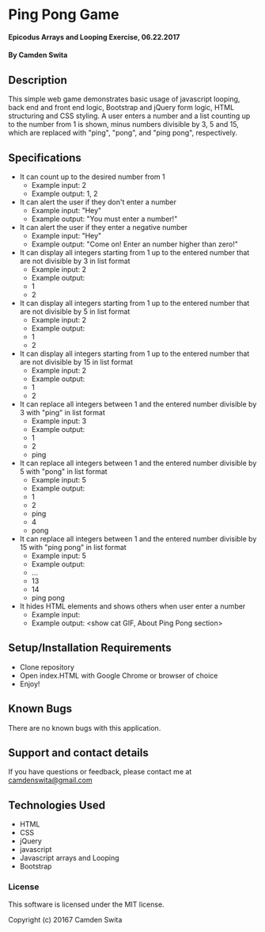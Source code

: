 # Ping Pong Game

#### Epicodus Arrays and Looping Exercise, 06.22.2017

#### By Camden Swita

## Description

This simple web game demonstrates basic usage of javascript looping, back end and front end logic, Bootstrap and jQuery form logic, HTML structuring and CSS styling. A user enters a number and a list counting up to the number from 1 is shown, minus numbers divisible by 3, 5 and 15, which are replaced with "ping", "pong", and "ping pong", respectively.

## Specifications

* It can count up to the desired number from 1
  * Example input: 2
  * Example output: 1, 2
* It can alert the user if they don't enter a number
  * Example input: "Hey"
  * Example output: "You must enter a number!"
* It can alert the user if they enter a negative number
  * Example input: "Hey"
  * Example output: "Come on! Enter an number higher than zero!"
* It can display all integers starting from 1 up to the entered number that are not divisible by 3 in list format
  * Example input: 2
  * Example output:
   * 1
   * 2
* It can display all integers starting from 1 up to the entered number that are not divisible by 5 in list format
  * Example input: 2
  * Example output:
   * 1
   * 2
* It can display all integers starting from 1 up to the entered number that are not divisible by 15 in list format
  * Example input: 2
  * Example output:
   * 1
   * 2
* It can replace all integers between 1 and the entered number divisible by 3 with "ping" in list format
  * Example input: 3
  * Example output:
   * 1
   * 2
   * ping
* It can replace all integers between 1 and the entered number divisible by 5 with "pong" in list format
  * Example input: 5
  * Example output:
   * 1
   * 2
   * ping
   * 4
   * pong
* It can replace all integers between 1 and the entered number divisible by 15 with "ping pong" in list format
  * Example input: 5
  * Example output:
   * ...
   * 13
   * 14
   * ping pong
* It hides HTML elements and shows others when user enter a number
  * Example input: <submit>
  * Example output: <show cat GIF, About Ping Pong section> <hide paddle GIF>

## Setup/Installation Requirements

* Clone repository
* Open index.HTML with Google Chrome or browser of choice
* Enjoy!

## Known Bugs

There are no known bugs with this application.

## Support and contact details

If you have questions or feedback, please contact me at [camdenswita@gmail.com](mailto:camdenswita@gmail.com)

## Technologies Used

* HTML
* CSS
* jQuery
* javascript
* Javascript arrays and Looping
* Bootstrap

### License

This software is licensed under the MIT license.

Copyright (c) 20167 Camden Swita
